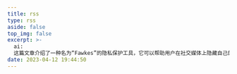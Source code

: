 ```yaml
---
title: rss
type: rss
aside: false
top_img: false
excerpt: >-
  ai:
  这篇文章介绍了一种名为“Fawkes”的隐私保护工具，它可以帮助用户在社交媒体上隐藏自己的面部识别信息。该工具能够生成一种特殊的“面具”，通过添加噪声和干扰来欺骗人脸识别算法，从而使得用户的真实面部特征难以被匹配到。作者呼吁更多的人使用类似的隐私工具来保护自己的个人信息。同时也提出了一些可能存在的问题和解决方案。
date: 2023-04-12 19:44:50
---
```

